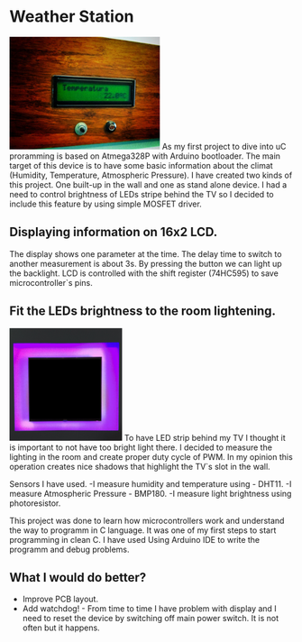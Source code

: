 # Weather Station
![Main picture](_articles/assets/weather_station/main.jpg)
As my first project to dive into uC proramming is based on Atmega328P with Arduino bootloader. The main target of this device is to have some basic information about the climat (Humidity, Temperature, Atmospheric Pressure).
I have created two kinds of this project. One built-up in the wall and one as stand alone device.
I had a need to control brightness of LEDs stripe behind the TV so I decided to include this feature by using simple MOSFET driver.

## Displaying information on 16x2 LCD.
The display shows one parameter at the time. The delay time to switch to another measurement is about 3s. By pressing the button we can light up the backlight.
LCD is controlled with the shift register (74HC595) to save microcontroller`s pins.

## Fit the LEDs brightness to the room lightening.
![TV](_articles/assets/weather_station/TV.PNG)
To have LED strip behind my TV I thought it is important to not have too bright light there. I decided to measure the lighting in the room and create proper duty cycle of PWM.
In my opinion this operation creates nice shadows that highlight the TV`s slot in the wall.

Sensors I have used.
-I measure humidity and temperature using - DHT11.
-I measure Atmospheric Pressure - BMP180.
-I measure light brightness using photoresistor.

This project was done to learn how microcontrollers work and understand the way to programm in C language. It was one of my first steps to start programming in clean C. I have used Using Arduino IDE to write the programm and debug problems.

## What I would do better?
- Improve PCB layout.
- Add watchdog! - From time to time I have problem with display and I need to reset the device by switching off main power switch. It is not often but it happens.
